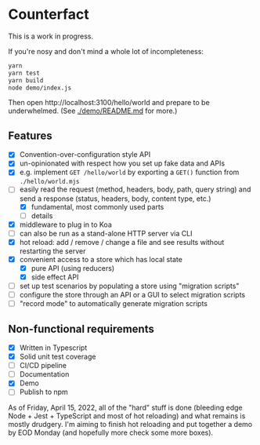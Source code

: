 # Counterfact

This is a work in progress.

If you're nosy and don't mind a whole lot of incompleteness:

```sh
yarn
yarn test
yarn build
node demo/index.js
```

Then open http://localhost:3100/hello/world and prepare to be underwhelmed. (See [./demo/README.md](./demo/README.md) for more.)

## Features

- [x] Convention-over-configuration style API
- [x] un-opinionated with respect how you set up fake data and APIs
- [x] e.g. implement `GET /hello/world` by exporting a `GET()` function from `./hello/world.mjs`
- [ ] easily read the request (method, headers, body, path, query string) and send a response (status, headers, body, content type, etc.)
  - [x] fundamental, most commonly used parts
  - [ ] details
- [x] middleware to plug in to Koa
- [ ] can also be run as a stand-alone HTTP server via CLI
- [x] hot reload: add / remove / change a file and see results without restarting the server
- [x] convenient access to a store which has local state
  - [x] pure API (using reducers)
  - [x] side effect API
- [ ] set up test scenarios by populating a store using "migration scripts"
- [ ] configure the store through an API or a GUI to select migration scripts
- [ ] "record mode" to automatically generate migration scripts

## Non-functional requirements

- [x] Written in Typescript
- [x] Solid unit test coverage
- [ ] CI/CD pipeline
- [ ] Documentation
- [x] Demo
- [ ] Publish to npm

As of Friday, April 15, 2022, all of the "hard" stuff is done (bleeding edge Node + Jest + TypeScript and most of hot reloading) and what remains is mostly drudgery. I'm aiming to finish hot reloading and put together a demo by EOD Monday (and hopefully more check some more boxes).
